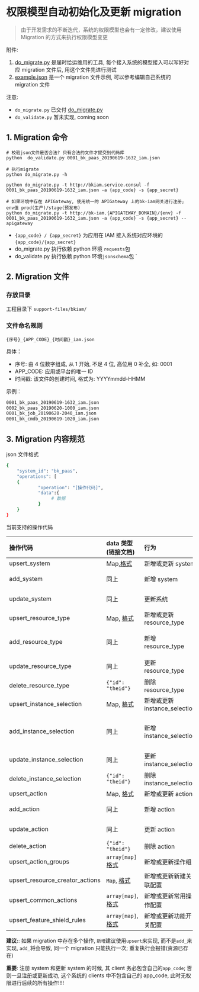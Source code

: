 # 权限模型自动初始化及更新 migration

> 由于开发需求的不断迭代，系统的权限模型也会有一定修改，建议使用 Migration 的方式来执行权限模型变更

附件:

1. [do_migrate.py](https://github.com/TencentBlueKing/iam-python-sdk/blob/master/iam/contrib/iam_migration/utils/do_migrate.py) 是届时给运维用的工具, 每个接入系统的模型接入可以写好对应 migration 文件后, 用这个文件先进行测试
2. [example.json](https://github.com/TencentBlueKing/iam-python-sdk/blob/master/iam/contrib/iam_migration/utils/example.json) 是一个 migration 文件示例, 可以参考编辑自己系统的 migration 文件


注意:

- `do_migrate.py` 已交付 [do_migrate.py](https://github.com/TencentBlueKing/iam-python-sdk/blob/master/iam/contrib/iam_migration/utils/do_migrate.py)
- `do_validate.py` 暂未实现, coming soon


## 1. Migration 命令

```shell
# 校验json文件是否合法? 只有合法的文件才提交到代码库
python  do_validate.py 0001_bk_paas_20190619-1632_iam.json

# 执行migrate
python do_migrate.py -h

python do_migrate.py -t http://bkiam.service.consul -f 0001_bk_paas_20190619-1632_iam.json -a {app_code} -s {app_secret}

# 如果环境中存在 APIGateway, 使用统一的 APIGateway 上的bk-iam网关进行注册; env值 prod(生产)/stage(预发布)
python do_migrate.py -t http://bk-iam.{APIGATEWAY_DOMAIN}/{env} -f 0001_bk_paas_20190619-1632_iam.json -a {app_code} -s {app_secret} --apigateway
```
- `{app_code} / {app_secret}` 为应用在 IAM 接入系统对应环境的`{app_code}/{app_secret}`
- do_migrate.py 执行依赖 python 环境 `requests`包
- do_validate.py 执行依赖 python 环境`jsonschema`包
`

## 2. Migration 文件

### 存放目录

工程目录下 `support-files/bkiam/`

### 文件命名规则

`{序号}_{APP_CODE}_{时间戳}_iam.json`

具体：
- 序号: 由 4 位数字组成, 从 1 开始, 不足 4 位, 高位用 0 补全, 如: 0001
- APP_CODE: 应用或平台的唯一 ID
- 时间戳: 该文件的创建时间, 格式为: YYYYmmdd-HHMM

示例：

```bash
0001_bk_paas_20190619-1632_iam.json
0002_bk_paas_20190620-1000_iam.json
0001_bk_job_20190620-2040_iam.json
0001_bk_cmdb_20190619-1020_iam.json
```

## 3. Migration 内容规范

json 文件格式

```bash
{
    "system_id": "bk_paas",
    "operations": [
    {
            "operation": "[操作代码]",
            "data":{
                 # 数据
            }
    }
}
```

当前支持的操作代码

| 操作代码                          | data 类型(链接文档)                                                                            | 行为                 | 注意                      |
|:---|:---|:---|:---|
| upsert_system                  | Map,[格式](../Reference/API/02-Model/10-System.md) | 新增或更新 system        | **推荐**                  |
| add_system                    |   同上                                                                                | 新增 system           | 当 system 已存在时将新增失败        |
| update_system                 |   同上                                                                             | 更新系统               | 不存在时将更新失败               |
| upsert_resource_type           |   Map, [格式](../Reference/API/02-Model/11-ResourceType.md)                                                                              | 新增或更新 resource_type | **推荐**                  |
| add_resource_type             |   同上                                                                                 | 新增 resource_type    | 当 resource_type 已存在时将新增失败 |
| update_resource_type          |   同上                                                                               | 更新 resource_type    | 不存在时将更新失败               |
| delete_resource_type          |    `{"id": "theid"}`                                                                               | 删除 resource_type    |                         |
| upsert_instance_selection           |   Map, [格式](../Reference/API/02-Model/12-InstanceSelection.md)                                                                              | 新增或更新 instance_selection | **推荐**                  |
| add_instance_selection             |   同上                                                                                 | 新增 instance_selection    | 当 instance_selection 已存在时将新增失败 |
| update_instance_selection          |   同上                                                                               | 更新 instance_selection    | 不存在时将更新失败               |
| delete_instance_selection          |    `{"id": "theid"}`                                                                               | 删除 instance_selection    |                         |
| upsert_action                  |   Map, [格式](../Reference/API/02-Model/13-Action.md)                                                                                | 新增或更新 action        | **推荐**                  |
| add_action                    |   同上                                                                                | 新增 action           | 当 action 已存在时将新增失败        |
| update_action                 |   同上                                                                                | 更新 action           | 不存在时将更新失败               |
| delete_action                 |    `{"id": "theid"}`                                                                               | 删除 action           |                         |
| upsert_action_groups          |   `array[map]` [格式](../Reference/API/02-Model/14-ActionGroup.md)  | 新增或更新操作组         |    **推荐** |
| upsert_resource_creator_actions |  `Map`, [格式](../Reference/API/02-Model/19-ResourceCreatorAction.md)  | 新增或更新新建关联配置  |    **推荐**  |
| upsert_common_actions|  `array[map]`, [格式](../Reference/API/02-Model/17-CommonActions.md)  | 新增或更新常用操作配置  |    **推荐**  |
| upsert_feature_shield_rules |  `array[map]`, [格式](../Reference/API/02-Model/18-FeatureShieldRules.md)  | 新增或更新功能开关配置  |    **推荐**  |

**建议:**: 如果 migration 中存在多个操作, `新增`建议使用`upsert`来实现, 而不是`add_`来实现, `add_`将会导致, 同一个 migration 只能执行一次; 重复执行会报错(资源已存在)

**重要**: 注册 system 和更新 system 的时候, 其 client 务必包含自己的`app_code`; 否则一旦注册或更新成功, 这个系统的 clients 中不包含自己的 app_code, 此时无权限进行后续的所有操作!!!!
